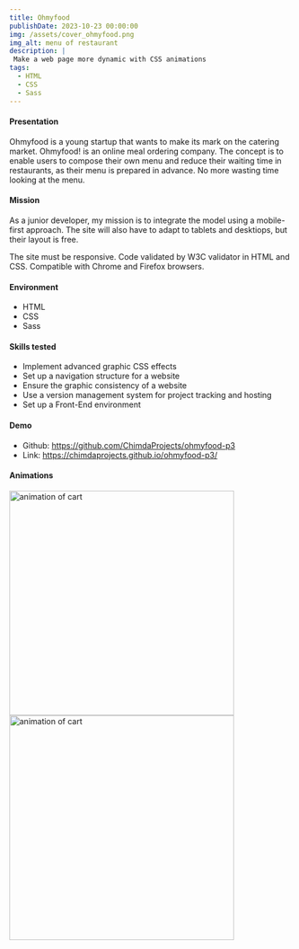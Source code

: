 ```yaml
---
title: Ohmyfood
publishDate: 2023-10-23 00:00:00
img: /assets/cover_ohmyfood.png
img_alt: menu of restaurant
description: |
 Make a web page more dynamic with CSS animations
tags:
  - HTML
  - CSS
  - Sass
---
```


#### Presentation
Ohmyfood is a young startup that wants to make its mark on the catering market.
Ohmyfood! is an online meal ordering company. The concept is to enable users to compose their own menu and reduce their waiting time in restaurants, as their menu is prepared in advance. No more wasting time looking at the menu.

#### Mission
As a junior developer, my mission is to integrate the model using a mobile-first approach. The site will also have to adapt to tablets and desktiops, but their layout is free.

The site must be responsive.
Code validated by W3C validator in HTML and CSS.
Compatible with Chrome and Firefox browsers.

#### Environment
- HTML
- CSS
- Sass

#### Skills tested
- Implement advanced graphic CSS effects
- Set up a navigation structure for a website
- Ensure the graphic consistency of a website
- Use a version management system for project tracking and hosting
- Set up a Front-End environment
#### Demo
- Github: https://github.com/ChimdaProjects/ohmyfood-p3
- Link: https://chimdaprojects.github.io/ohmyfood-p3/

#### Animations
<img src="/assets/animation_carte.gif" alt="animation of cart" width="400" height="400">
<img src="/assets/animation2.gif" alt="animation of cart" width="400" height="400">